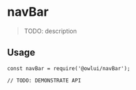 # navBar

> TODO: description

## Usage

```
const navBar = require('@owlui/navBar');

// TODO: DEMONSTRATE API
```
